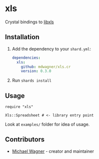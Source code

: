 # xls

Crystal bindings to [libxls](https://github.com/libxls/libxls)

## Installation

1. Add the dependency to your `shard.yml`:

   ```yaml
   dependencies:
     xls:
       github: mdwagner/xls.cr
       version: 0.3.0
   ```

2. Run `shards install`

## Usage

```crystal
require "xls"

Xls::Spreadsheet # <- library entry point
```

Look at `examples/` folder for idea of usage.

## Contributors

- [Michael Wagner](https://github.com/mdwagner) - creator and maintainer

